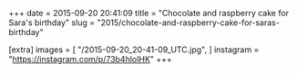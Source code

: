 +++
date = 2015-09-20 20:41:09
title = "Chocolate and raspberry cake for Sara's birthday"
slug = "2015/chocolate-and-raspberry-cake-for-saras-birthday"

[extra]
images = [
    "/2015-09-20_20-41-09_UTC.jpg",
]
instagram = "https://instagram.com/p/73b4hloIHK"
+++

